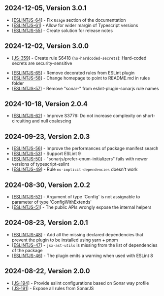 ## 2024-12-05, Version 3.0.1

- [[ESLINTJS-64](https://sonarsource.atlassian.net/browse/ESLINTJS-64)] - Fix `Usage` section of the documentation
- [[ESLINTJS-61](https://sonarsource.atlassian.net/browse/ESLINTJS-61)] - Allow for wider margin of Typescript versions
- [[ESLINTJS-55](https://sonarsource.atlassian.net/browse/ESLINTJS-55)] - Create solution for release notes

## 2024-12-02, Version 3.0.0

- [[JS-359](https://sonarsource.atlassian.net/browse/JS-359)] - Create rule S6418 (`no-hardcoded-secrets`): Hard-coded secrets are security-sensitive

* [[ESLINTJS-65](https://sonarsource.atlassian.net/browse/ESLINTJS-65)] - Remove decorated rules from ESLint plugin
* [[ESLINTJS-58](https://sonarsource.atlassian.net/browse/ESLINTJS-58)] - Change homepage to point to README.md in rules folder
* [[ESLINTJS-57](https://sonarsource.atlassian.net/browse/ESLINTJS-57)] - Remove "sonar-" from eslint-plugin-sonarjs rule names

## 2024-10-18, Version 2.0.4

- [[ESLINTJS-62](https://sonarsource.atlassian.net/browse/ESLINTJS-62)] - Improve S3776: Do not increase complexity on short-circuiting and null coalescing

## 2024-09-23, Version 2.0.3

- [[ESLINTJS-56](https://sonarsource.atlassian.net/browse/ESLINTJS-56)] - Improve the performances of package manifest search
- [[ESLINTJS-53](https://sonarsource.atlassian.net/browse/ESLINTJS-53)] - Support ESLint 9
- [[ESLINTJS-50](https://sonarsource.atlassian.net/browse/ESLINTJS-50)] - "sonarjs/prefer-enum-initializers" fails with newer versions of typescript-eslint
- [[ESLINTJS-49](https://sonarsource.atlassian.net/browse/ESLINTJS-49)] - Rule `no-implicit-dependencies` doesn't work

## 2024-08-30, Version 2.0.2

- [[ESLINTJS-52](https://sonarsource.atlassian.net/browse/ESLINTJS-52)] - Argument of type 'Config' is not assignable to parameter of type 'ConfigWithExtends'
- [[ESLINTJS-51](https://sonarsource.atlassian.net/browse/ESLINTJS-51)] - The public APIs wrongly expose the internal helpers

## 2024-08-23, Version 2.0.1

- [[ESLINTJS-48](https://sonarsource.atlassian.net/browse/ESLINTJS-48)] - Add all the missing declared dependencies that prevent the plugin to be installed using yarn + pnpm
- [[ESLINTJS-47](https://sonarsource.atlassian.net/browse/ESLINTJS-47)] - `jsx-ast-utils` is missing from the list of dependencies of the package
- [[ESLINTJS-46](https://sonarsource.atlassian.net/browse/ESLINTJS-46)] - The plugin emits a warning when used with ESLint 8

## 2024-08-22, Version 2.0.0

- [[JS-194](https://sonarsource.atlassian.net/browse/JS-194)] - Provide eslint configurations based on Sonar way profile
- [[JS-191](https://sonarsource.atlassian.net/browse/JS-191)] - Expose all rules from SonarJS
